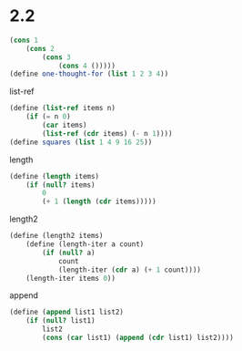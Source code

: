 # 2.2

```scheme
(cons 1 
    (cons 2
        (cons 3
            (cons 4 ()))))
(define one-thought-for (list 1 2 3 4))
```

list-ref

```scheme
(define (list-ref items n)
    (if (= n 0)
        (car items)
        (list-ref (cdr items) (- n 1))))
(define squares (list 1 4 9 16 25))
```

length

```scheme
(define (length items)
    (if (null? items)
        0
        (+ 1 (length (cdr items)))))
```

length2

```scheme
(define (length2 items)
    (define (length-iter a count)
        (if (null? a)
            count
            (length-iter (cdr a) (+ 1 count))))
    (length-iter items 0))

```

append

```scheme
(define (append list1 list2)
    (if (null? list1)
        list2
        (cons (car list1) (append (cdr list1) list2))))
```
